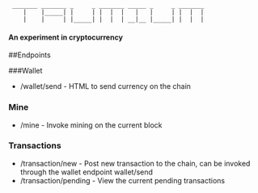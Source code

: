 
```
 _______ _______ _     _ _______ _____ _     _ _______
    |    |_____| |     | |  |  |   |   |     | |  |  |
    |    |     | |_____| |  |  | __|__ |_____| |  |  |
```
#### An experiment in cryptocurrency

##Endpoints
 
###Wallet
* /wallet/send - HTML to send currency on the chain

### Mine
* /mine - Invoke mining on the current block

### Transactions
* /transaction/new - Post new transaction to the chain, can be invoked through the wallet endpoint wallet/send
* /transaction/pending - View the current pending transactions